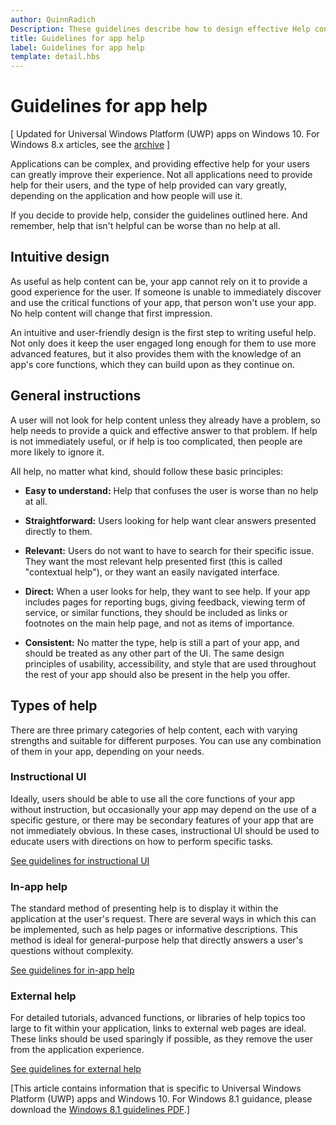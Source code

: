 ```yaml
---
author: QuinnRadich
Description: These guidelines describe how to design effective Help content for your app.
title: Guidelines for app help
label: Guidelines for app help
template: detail.hbs
---
```


# Guidelines for app help

\[ Updated for Universal Windows Platform (UWP) apps on Windows 10. For Windows 8.x articles, see the [archive](http://go.microsoft.com/fwlink/p/?linkid=619132) \]

Applications can be complex, and providing effective help for your users can greatly improve their experience. Not all applications need to provide help for their users, and the type of help provided can vary greatly, depending on the application and how people will use it.

If you decide to provide help, consider the guidelines outlined here. And remember, help that isn't helpful can be worse than no help at all.

## <span id="intuitive_design"></span><span id="INTUITIVE_DESIGN"></span>Intuitive design

As useful as help content can be, your app cannot rely on it to provide a good experience for the user. If someone is unable to immediately discover and use the critical functions of your app, that person won't use your app. No help content will change that first impression.

An intuitive and user-friendly design is the first step to writing useful help. Not only does it keep the user engaged long enough for them to use more advanced features, but it also provides them with the knowledge of an app's core functions, which they can build upon as they continue on.

## <span id="general_instructions"></span><span id="GENERAL_INSTRUCTIONS"></span>General instructions

A user will not look for help content unless they already have a problem, so help needs to provide a quick and effective answer to that problem. If help is not immediately useful, or if help is too complicated, then people are more likely to ignore it.

All help, no matter what kind, should follow these basic principles:

-   **Easy to understand:** Help that confuses the user is worse than no help at all.

-   **Straightforward:** Users looking for help want clear answers presented directly to them.

-   **Relevant:** Users do not want to have to search for their specific issue. They want the most relevant help presented first (this is called "contextual help"), or they want an easily navigated interface.

-   **Direct:** When a user looks for help, they want to see help. If your app includes pages for reporting bugs, giving feedback, viewing term of service, or similar functions, they should be included as links or footnotes on the main help page, and not as items of importance.

-   **Consistent:** No matter the type, help is still a part of your app, and should be treated as any other part of the UI. The same design principles of usability, accessibility, and style that are used throughout the rest of your app should also be present in the help you offer.

## <span id="types_of_help"></span><span id="TYPES_OF_HELP"></span>Types of help

There are three primary categories of help content, each with varying strengths and suitable for different purposes. You can use any combination of them in your app, depending on your needs.

### <span id="instructional_ui"></span><span id="INSTRUCTIONAL_UI"></span>Instructional UI

Ideally, users should be able to use all the core functions of your app without instruction, but occasionally your app may depend on the use of a specific gesture, or there may be secondary features of your app that are not immediately obvious. In these cases, instructional UI should be used to educate users with directions on how to perform specific tasks.

[See guidelines for instructional UI](instructional-ui.md)

### <span id="in_app_help"></span><span id="IN_APP_HELP"></span>In-app help

The standard method of presenting help is to display it within the application at the user's request. There are several ways in which this can be implemented, such as help pages or informative descriptions. This method is ideal for general-purpose help that directly answers a user's questions without complexity.

[See guidelines for in-app help](in-app-help.md)

### <span id="external_help"></span><span id="EXTERNAL_HELP"></span>External help

For detailed tutorials, advanced functions, or libraries of help topics too large to fit within your application, links to external web pages are ideal. These links should be used sparingly if possible, as they remove the user from the application experience.

[See guidelines for external help](external-help.md)

\[This article contains information that is specific to Universal Windows Platform (UWP) apps and Windows 10. For Windows 8.1 guidance, please download the [Windows 8.1 guidelines PDF](https://go.microsoft.com/fwlink/p/?linkid=258743).\]


<!--HONumber=Jun16_HO3-->


